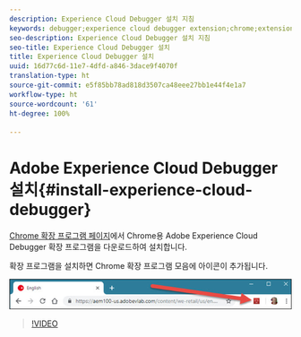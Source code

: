 ```yaml
---
description: Experience Cloud Debugger 설치 지침
keywords: debugger;experience cloud debugger extension;chrome;extension;install
seo-description: Experience Cloud Debugger 설치 지침
seo-title: Experience Cloud Debugger 설치
title: Experience Cloud Debugger 설치
uuid: 16d77c6d-11e7-4dfd-a846-3dace9f4070f
translation-type: ht
source-git-commit: e5f85bb78ad818d3507ca48eee27bb1e44f4e1a7
workflow-type: ht
source-wordcount: '61'
ht-degree: 100%

---
```



# Adobe Experience Cloud Debugger 설치{#install-experience-cloud-debugger}

[Chrome 확장 프로그램 페이지](https://chrome.google.com/webstore/detail/adobe-experience-cloud-de/ocdmogmohccmeicdhlhhgepeaijenapj)에서 Chrome용 Adobe Experience Cloud Debugger 확장 프로그램을 다운로드하여 설치합니다.

확장 프로그램을 설치하면 Chrome 확장 프로그램 모음에 아이콘이 추가됩니다.

![](assets/start-icon.jpg)

>[!VIDEO](https://video.tv.adobe.com/v/23114t2/?captions=kor)
